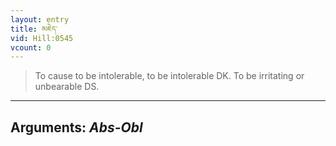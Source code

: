 ```yaml
---
layout: entry
title: མཇེད་
vid: Hill:0545
vcount: 0
---
```

> To cause to be intolerable, to be intolerable DK\. To be irritating or unbearable DS\.

---
Arguments: _Abs-Obl_
---

